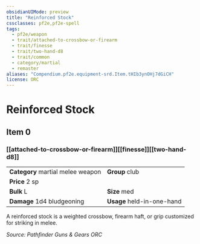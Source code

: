 ```yaml
---
obsidianUIMode: preview
title: "Reinforced Stock"
cssclasses: pf2e,pf2e-spell
tags:
  - pf2e/weapon
  - trait/attached-to-crossbow-or-firearm
  - trait/finesse
  - trait/two-hand-d8
  - trait/common
  - category/martial
  - remaster
aliases: "Compendium.pf2e.equipment-srd.Item.tHIb3ynOHj7dGiCH"
license: ORC
---
```

# Reinforced Stock
## Item 0
### [[attached-to-crossbow-or-firearm]][[finesse]][[two-hand-d8]]

|  |  |
| -- | -- |
| **Category** martial melee weapon | **Group** club |
| **Price** 2 sp |  |
| **Bulk** L | **Size** med |
| **Damage** 1d4 bludgeoning  | **Usage** held-in-one-hand |



A reinforced stock is a weighted crossbow, firearm haft, or grip customized for striking in melee.

*Source: Pathfinder Guns & Gears*
*ORC*